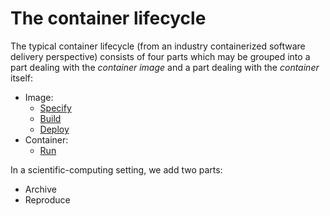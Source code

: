 # The container lifecycle

The typical container lifecycle (from an industry containerized software delivery perspective) consists of four parts which may be grouped into a part dealing with the *container image* and a part dealing with the *container* itself:

- Image:
  - [Specify](https://docs.docker.com/build/building/best-practices/)
  - [Build](https://docs.docker.com/reference/cli/docker/buildx/build/)
  - [Deploy](https://docs.docker.com/reference/cli/docker/image/pull/)
- Container:
  - [Run](https://docs.docker.com/reference/cli/docker/container/run/)

In a scientific-computing setting, we add two parts:

- Archive
- Reproduce
